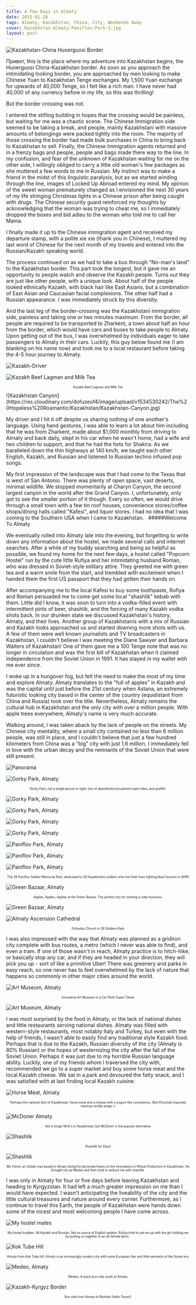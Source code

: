```yaml
---
title: A Few Days in Almaty
date: 2015-01-26
tags: Almaty, Kazakhstan, China, City, Weekends Away
cover: Kazakhstan-Almaty-Paniflov-Park-3.jpg
layout: post
---
```


![Kazakhstan-China Huoerguosi Border](https://res.cloudinary.com/dofuzeof4/image/upload/v1534530244/The%20Hopeless%20Roamantic/Kazakhstan/Kazakhstan-Huoerguosi-Border.jpg)

<span class="first-letter">Привет</span>, this is the place where my adventure into Kazakhstan begins, the Huoerguosi China-Kazakhstan border. As soon as you approach the intimidating looking border, you are approached by men looking to make Chinese Yuan to Kazakhstan Tenge exchanges. My 1,500 Yuan exchange for upwards of 40,000 Tenge, so I felt like a rich man. I have never had 40,000 of any currency before in my life, so this was thrilling!

But the border crossing was not. 

I entered the stifling building in hopes that the crossing would be painless, but waiting for me was a chaotic scene. The Chinese Immigration side seemed to be taking a break, and people, mainly Kazakhstani with massive amounts of belongings were packed tightly into the room. The majority of those crossing the border had made bulk purchases in China to bring back to Kazakhstan to sell. Finally, the Chinese Immigration agents returned and in a frenzy bags and people, people and bags made there way to the line. In my confusion, and fear of the unknown of Kazakhstan waiting for me on the other side, I willingly obliged to carry a little old woman's few packages as she muttered a few words to me in Russian. My instinct was to make a friend in the midst of this linguistic paralysis, but as we started winding through the line, images of Locked Up Abroad entered my mind. My opinion of the sweet woman prematurely changed as I envisioned the next 30 years of my life stringing Christmas lights in a Chinese prison after being caught with drugs. The Chinese security guard reinforced my thoughts by acknowledging that the woman was trying to cheat me, so I immediately dropped the boxes and bid adieu to the woman who told me to call her Mama. 

I finally made it up to the Chinese immigration agent and received my departure stamp, with a polite xie xie (thank you in Chinese), I muttered my last word of Chinese for the next month of my travels and entered into the Russian/Kazakh speaking world. 

The process continued on as we had to take a bus through "No-man's land" to the Kazakhstan border. This part took the longest, but it gave me an opportunity to people watch and observe the Kazakh people. Turns out they are just like other people, with a unique look. About half of the people looked ethnically Kazakh, with black hair like East Asians, but a combination of East Asian and Caucasian facial complexions. The other half had a Russian appearance. I was immediately struck by this diversity. 

And the last leg of the border-crossing was the Kazakhstani immigration side, painless and taking one or two minutes maximum. From the border, all people are required to be transported to Zharkent, a town about half an hour from the border, which would have cars and buses to take people to Almaty. Upon getting out of the bus, I was overwhelmed by individuals eager to take passengers to Almaty in their cars. Luckily, this guy below found me (I am blanking on his name now) and took me to a local restaurant before taking the 4-5 hour journey to Almaty. 

![Kazakh-Driver](https://res.cloudinary.com/dofuzeof4/image/upload/v1534530242/The%20Hopeless%20Roamantic/Kazakhstan/Kazakhstan-Driver.jpg)

![Kazakh Beef Lagman and Milk Tea](https://res.cloudinary.com/dofuzeof4/image/upload/v1534530243/The%20Hopeless%20Roamantic/Kazakhstan/Kazakhstan-Beef-Lagman-Kazakh-Tea.jpg)
<center><p style="font-size: .6em;">Kazakh Beef Lagman and Milk Tea</p></center>
![Kazakhstan Canyon](https://res.cloudinary.com/dofuzeof4/image/upload/v1534530242/The%20Hopeless%20Roamantic/Kazakhstan/Kazakhstan-Canyon.jpg)

My driver and I hit it off despite us sharing nothing of one another's language. Using hand gestures, I was able to learn a lot about him including that he was from Zharkent, made about $1,000 monthly from driving to Almaty and back daily, slept in his car when he wasn't home, had a wife and two children to support, and that he had the hots for Shakira. As we baralleled down the thin highways at 140 km/h, we taught each other English, Kazakh, and Russian and listened to Russian techno infused pop songs. 

My first impression of the landscape was that I had come to the Texas that is west of San Antonio. There was plenty of open space, vast deserts, minimal wildlife. We stopped momentarily at Charyn Canyon, the second largest canyon in the world after the Grand Canyon. I, unfortunately, only got to see the smaller portion of it though. Every so often, we would drive through a small town with a few tin roof houses, convenience stores/coffee shops/dining halls called "Kafesi", and liquor stores. I had no idea that I was coming to the Southern USA when I came to Kazakhstan.
 
#####Welcome To Almaty

We eventually rolled into Almaty late into the evening, but forgetting to write down any information about the hostel, we made several calls and internet searches. After a while of my buddy searching and being as helpful as possible, we found my home for the next few days, a hostel called "Popcorn Hostel" run by the cute little Rufiya and her intimidating husband Roman, who was dressed in Soviet-style military attire. They greeted me with green tea and a warm smile from the start, and trembled with excitement when I handed them the first US passport that they had gotten their hands on. 

After accompanying me to the local Kafesi to buy some toothpaste, Rufiya and Roman persuaded me to come get some local "shashlik" kebab with them. Little did I know, it was soon to turn into a vodka-filled event with intermittent pints of beer, shashlik, and the forcing of many Kazakh vodka shots back. In our drunken state we discussed Kazakhstan's history, Almaty, and their lives. Another group of Kazakhstanis with a mix of Russian and Kazakh looks approached us and started downing more shots with us. A few of them were well known journalists and TV broadcasters in Kazakhstan, I couldn't believe I was meeting the Diane Sawyer and Barbara Walters of Kazakhstan! One of them gave me a 100 Tenge note that was no longer in circulation and was the first bill of Kazakhstan when it claimed independence from the Soviet Union in 1991. It has stayed in my wallet with me ever since. 

I woke up in a hungover fog, but felt the need to make the most of my time and explore Almaty. Almaty translates to the "full of apples" in Kazakh and was the capital until just before the 21st century when Astana, an extremely futuristic looking city based in the center of the country (equidistant from China and Russia) took over the title. Nevertheless, Almaty remains the cultural hub in Kazakhstan and the only city with over a million people. With apple trees everywhere, Almaty's name is very much accurate. 

Walking around, I was taken aback by the lack of people on the streets. My Chinese city mentality, where a small city contained no less than 6 million people, was still in place, and I couldn't believe that just a few hundred kilometers from China was a "big" city with just 1.6 million. I immediately fell in love with the urban decay and the remnants of the Soviet Union that were still present.

![Panorama](https://res.cloudinary.com/dofuzeof4/image/upload/v1534530243/The%20Hopeless%20Roamantic/Kazakhstan/Kazakhstan-Almaty-Panoram.jpg)

![Gorky Park, Almaty](https://res.cloudinary.com/dofuzeof4/image/upload/v1534530248/The%20Hopeless%20Roamantic/Kazakhstan/Kazakhstan-Almaty-Gorky_Park-1.jpg)
<center><p style="font-size: .6em;">Gorky Park, not a single person in sight, lots of abandoned amusement park rides, and graffiti! </p></center>

![Gorky Park, Almaty](https://res.cloudinary.com/dofuzeof4/image/upload/v1534530247/The%20Hopeless%20Roamantic/Kazakhstan/Kazakhstan-Almaty-Gorky_Park-2.jpg)

![Gorky Park, Almaty](https://res.cloudinary.com/dofuzeof4/image/upload/v1534530247/The%20Hopeless%20Roamantic/Kazakhstan/Kazakhstan-Almaty-Gorky_Park-4.jpg)

![Gorky Park, Almaty](https://res.cloudinary.com/dofuzeof4/image/upload/v1534530247/The%20Hopeless%20Roamantic/Kazakhstan/Kazakhstan-Almaty-Gorky_Park-3.jpg)

![Gorky Park, Almaty](https://res.cloudinary.com/dofuzeof4/image/upload/v1534530247/The%20Hopeless%20Roamantic/Kazakhstan/Kazakhstan-Almaty-Gorky_Park-5.jpg)

![Paniflov Park, Almaty](https://res.cloudinary.com/dofuzeof4/image/upload/v1534530245/The%20Hopeless%20Roamantic/Kazakhstan/Kazakhstan-Almaty-Paniflov-Park.jpg)

![Paniflov Park, Almaty](https://res.cloudinary.com/dofuzeof4/image/upload/v1534530245/The%20Hopeless%20Roamantic/Kazakhstan/Kazakhstan-Almaty-Paniflov-Park-2.jpg)

![Paniflov Park, Almaty](https://res.cloudinary.com/dofuzeof4/image/upload/v1534530245/The%20Hopeless%20Roamantic/Kazakhstan/Kazakhstan-Almaty-Paniflov-Park-3.jpg)
<center><p style="font-size: .6em;">The 28 Paniflov Soldier Memorial Park, dedicated to 28 Kazakhstani soldiers who lost their lives fighting Nazi Fascism in WWII</p></center>

![Green Bazaar, Almaty](https://res.cloudinary.com/dofuzeof4/image/upload/v1534530247/The%20Hopeless%20Roamantic/Kazakhstan/Kazakhstan-Almaty-Green-Bazaar.jpg)
<center><p style="font-size: .6em;">Apples, Apples, Apples at the Green Bazaar. The perfect city for starting a cider business.</p></center>

![Green Bazaar, Almaty](https://res.cloudinary.com/dofuzeof4/image/upload/v1534530248/The%20Hopeless%20Roamantic/Kazakhstan/Kazakhstan-Almaty-Apples.jpg)

![Almaty Ascension Cathedral](https://res.cloudinary.com/dofuzeof4/image/upload/v1534530248/The%20Hopeless%20Roamantic/Kazakhstan/Kazakhstan-Almaty-Ascension-Cathedral.jpg)
<center><p style="font-size: .6em;">Orthodox Church in 28 Soldiers Park</p></center>

I was also impressed with the way that Almaty was planned as a gridiron city complete with bus routes, a metro (which I never was able to find), and even a tram. If one of those wasn't in reach, Almaty practice is to hitch-hike, or basically stop any car, and if they are headed in your direction, they will pick you up - sort of like a primitive Uber! There was greenery and parks in easy reach, so one never has to feel overwhelmed by the lack of nature that happens so commonly in other major cities around the world.

![Art Museum, Almaty](https://res.cloudinary.com/dofuzeof4/image/upload/v1534530244/The%20Hopeless%20Roamantic/Kazakhstan/Kazakhstan-Almaty-Museum.jpg) 
<center><p style="font-size: .6em;">Innovative Art Museum in a Car Park! Super Clever</p></center>

![Art Museum, Almaty](https://res.cloudinary.com/dofuzeof4/image/upload/v1534530246/The%20Hopeless%20Roamantic/Kazakhstan/Kazakhstan-Almaty-Museum-2.jpg) 

I was most surprised by the food in Almaty, or the lack of national dishes and little restaurants serving national dishes. Almaty was filled with western-style restaurants, most notably Italy and Turkey, but even with the help of friends, I wasn't able to easily find any traditional style Kazakh food. Perhaps that is due to the Kazakh, Russian diversity of the city (Almaty is 80% Russian) or the hopes of westernizing the city after the fall of the Soviet Union. Perhaps it was just due to my horrible Russian language ability. Luckily, one of my friends whom I traversed the city with, recommended we go to a super market and buy some horse meat and the local Kazakh cheese. We sat in a park and devoured the fatty snack, and I was satisfied with at last finding local Kazakh cuisine. 

![Horse Meat, Almaty](https://res.cloudinary.com/dofuzeof4/image/upload/v1534530246/The%20Hopeless%20Roamantic/Kazakhstan/Kazakhstan-Almaty-Horse-Meat.jpg)
<center><p style="font-size: .6em;">Perhaps the national dish of Kazakhstan, horse meat and a cheese with a yogurt-like consistency. (Not Pictured) imported mexican tortilla wraps :)</p></center>

![McDoner Almaty](https://res.cloudinary.com/dofuzeof4/image/upload/v1534530245/The%20Hopeless%20Roamantic/Kazakhstan/Kazakhstan-Almaty-McDoner.jpg)
<center><p style="font-size: .6em;">Not a single McD's in Kazakhstan, but McDoner is the popular alternative</p></center>

![Shashlik](https://res.cloudinary.com/dofuzeof4/image/upload/v1534530242/The%20Hopeless%20Roamantic/Kazakhstan/Kazakhstan-Almaty-Shashlik.jpg)
<center><p style="font-size: .6em;">Shashlik for Days!</p></center>

![Shashlik](https://res.cloudinary.com/dofuzeof4/image/upload/v1534530243/The%20Hopeless%20Roamantic/Kazakhstan/Kazakhstan-Almaty-Shashlik-2.jpg)
<center><p style="font-size: .6em;">My friend, an Uzbek man based in Almaty doing his doctorate thesis on the Innovations in Wheat Production in Kazakhstan. He brought me up Medeo and then tried to seduce me with shashlik.</p></center>


I was only in Almaty for four or five days before leaving Kazakhstan and heading to Kyrgyzstan. It had left a much greater impression on me than I would have expected. I wasn't anticipating the liveability of the city and the little cultural treasures and nature around every corner. Furthermore, as I continue to travel this Earth, the people of Kazakhstan were hands down some of the nicest and most welcoming people I have come across.

![My hostel mates](https://res.cloudinary.com/dofuzeof4/image/upload/v1534530246/The%20Hopeless%20Roamantic/Kazakhstan/Kazakhstan-Almaty-Hostel-People.jpg)
<center><p style="font-size: .6em;">My hostel buddies. All Kazakh and Russian. Not an ounce of English spoken. Rufiya tried to set me up with the girl holding me by putting us together in an all-female dorm. </p></center>

![Kok Tube Hill](https://res.cloudinary.com/dofuzeof4/image/upload/v1534530246/The%20Hopeless%20Roamantic/Kazakhstan/Kazakhstan-Almaty-Kok-Tube.jpg)
<center><p style="font-size: .6em;">Almaty from Kok Tube hill. Almaty is an increasingly modern city with some European flair and little remnants of the Soviet era.</p></center>

![Medeo, Almaty](https://res.cloudinary.com/dofuzeof4/image/upload/v1534530245/The%20Hopeless%20Roamantic/Kazakhstan/Kazakhstan-Almaty-Medeo.jpg)
<center><p style="font-size: .6em;">Medeo, A quick bus-ride south of Almaty</p></center>

![Kazakh-Kyrgyz Border](https://res.cloudinary.com/dofuzeof4/image/upload/v1534530242/The%20Hopeless%20Roamantic/Kazakhstan/Kazakhstan-Kyryszstan-Border.jpg)
<center><p style="font-size: .6em;">Bus ride from Almaty to Bishkek (Hello Texas!)</p></center>


